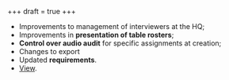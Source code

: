 +++
draft = true
+++
- Improvements to management of interviewers at the HQ;
- Improvements in **presentation of table rosters**;
- **Control over audio audit** for specific assignments at creation;
- Changes to export
- Updated **requirements**.
- [View](/release-notes/version-19-07).

